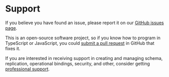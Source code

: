 # Support

If you believe you have found an issue, please report it on our
[GitHub issues page](https://github.com/Wildboar-Software/directory/issues).

<!-- TODO: Separate procedures for reporting security vulnerabilities. -->

This is an open-source software project, so if you know how to program in
TypeScript or JavaScript, you could
[submit a pull request](https://github.com/Wildboar-Software/directory/pulls)
in GitHub that fixes it.

If you are interested in receiving support in creating and managing schema,
replication, operational bindings, security, and other, consider getting
[professional support](mailto:jonathan.wilbur@wildboarsoftware.com).
